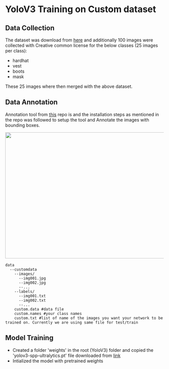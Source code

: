 # YoloV3 Training on Custom dataset

## Data Collection

The dataset was download from [here](https://drive.google.com/file/d/1sVSAJgmOhZk6UG7EzmlRjXfkzPxmpmLy/view) and additionally 100 images were collected with Creative common license for the below classes (25 images per class):
- hardhat
- vest
- boots
- mask

These 25 images where then merged with the above dataset.

## Data Annotation

Annotation tool from [this](https://github.com/miki998/YoloV3_Annotation_Tool) repo is and the installation steps as mentioned in the repo was followed to setup the tool and Annotate the images with bounding boxes.

<img src="https://user-images.githubusercontent.com/17870236/127248717-cf045180-5342-443c-aada-205b1bb18d9b.png" width=600 height=400/>



    data
      --customdata
        --images/
          --img001.jpg
          --img002.jpg
          --...
        --labels/
          --img001.txt
          --img002.txt
          --...
        custom.data #data file
        custom.names #your class names
        custom.txt #list of name of the images you want your network to be trained on. Currently we are using same file for test/train


## Model Training
- Created a folder 'weights' in the root (YoloV3) folder and copied the 'yolov3-spp-ultralytics.pt' file downloaded from [link](https://drive.google.com/open?id=1LezFG5g3BCW6iYaV89B2i64cqEUZD7e0)
- Intialized the model with pretrained weights


